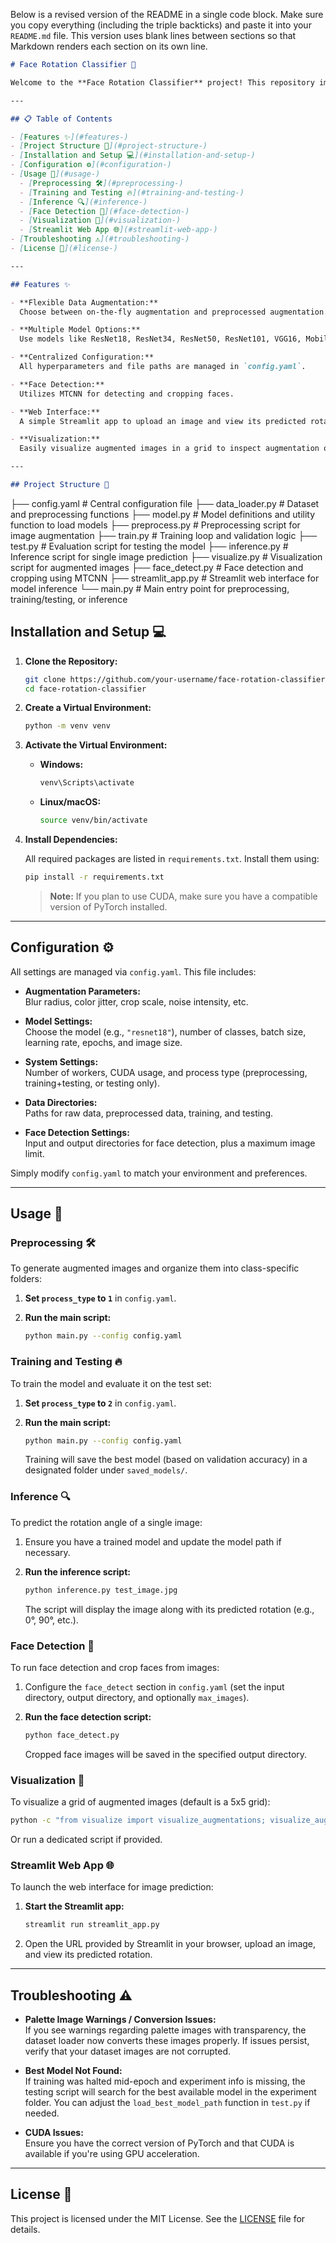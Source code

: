 Below is a revised version of the README in a single code block. Make sure you copy everything (including the triple backticks) and paste it into your `README.md` file. This version uses blank lines between sections so that Markdown renders each section on its own line.

```markdown
# Face Rotation Classifier 🚀

Welcome to the **Face Rotation Classifier** project! This repository implements a system to detect and classify the rotation angle of faces in images. It supports data augmentation (both on-the-fly and preprocessed), model training, evaluation, inference, and even face detection with cropping. All key settings are managed through a single configuration file (`config.yaml`), making it super flexible and easy to use.

---

## 📋 Table of Contents

- [Features ✨](#features-)
- [Project Structure 📂](#project-structure-)
- [Installation and Setup 💻](#installation-and-setup-)
- [Configuration ⚙️](#configuration-)
- [Usage 🚀](#usage-)
  - [Preprocessing 🛠️](#preprocessing-)
  - [Training and Testing 🔥](#training-and-testing-)
  - [Inference 🔍](#inference-)
  - [Face Detection 🤖](#face-detection-)
  - [Visualization 🎨](#visualization-)
  - [Streamlit Web App 🌐](#streamlit-web-app-)
- [Troubleshooting ⚠️](#troubleshooting-)
- [License 📄](#license-)

---

## Features ✨

- **Flexible Data Augmentation:**  
  Choose between on-the-fly augmentation and preprocessed augmentation.

- **Multiple Model Options:**  
  Use models like ResNet18, ResNet34, ResNet50, ResNet101, VGG16, MobileNetV2, Inception, ViT, AlexNet, or a custom basic model.

- **Centralized Configuration:**  
  All hyperparameters and file paths are managed in `config.yaml`.

- **Face Detection:**  
  Utilizes MTCNN for detecting and cropping faces.

- **Web Interface:**  
  A simple Streamlit app to upload an image and view its predicted rotation.

- **Visualization:**  
  Easily visualize augmented images in a grid to inspect augmentation quality.

---

## Project Structure 📂

```
├── config.yaml                # Central configuration file
├── data_loader.py             # Dataset and preprocessing functions
├── model.py                   # Model definitions and utility function to load models
├── preprocess.py              # Preprocessing script for image augmentation
├── train.py                   # Training loop and validation logic
├── test.py                    # Evaluation script for testing the model
├── inference.py               # Inference script for single image prediction
├── visualize.py               # Visualization script for augmented images
├── face_detect.py             # Face detection and cropping using MTCNN
├── streamlit_app.py           # Streamlit web interface for model inference
└── main.py                    # Main entry point for preprocessing, training/testing, or inference




## Installation and Setup 💻

1. **Clone the Repository:**

   ```bash
   git clone https://github.com/your-username/face-rotation-classifier.git
   cd face-rotation-classifier
   ```

2. **Create a Virtual Environment:**

   ```bash
   python -m venv venv
   ```

3. **Activate the Virtual Environment:**

   - **Windows:**
     ```bash
     venv\Scripts\activate
     ```
   - **Linux/macOS:**
     ```bash
     source venv/bin/activate
     ```

4. **Install Dependencies:**

   All required packages are listed in `requirements.txt`. Install them using:

   ```bash
   pip install -r requirements.txt
   ```

   > **Note:** If you plan to use CUDA, make sure you have a compatible version of PyTorch installed.

---

## Configuration ⚙️

All settings are managed via `config.yaml`. This file includes:

- **Augmentation Parameters:**  
  Blur radius, color jitter, crop scale, noise intensity, etc.

- **Model Settings:**  
  Choose the model (e.g., `"resnet18"`), number of classes, batch size, learning rate, epochs, and image size.

- **System Settings:**  
  Number of workers, CUDA usage, and process type (preprocessing, training+testing, or testing only).

- **Data Directories:**  
  Paths for raw data, preprocessed data, training, and testing.

- **Face Detection Settings:**  
  Input and output directories for face detection, plus a maximum image limit.

Simply modify `config.yaml` to match your environment and preferences.

---

## Usage 🚀

### Preprocessing 🛠️

To generate augmented images and organize them into class-specific folders:

1. **Set `process_type` to `1`** in `config.yaml`.
2. **Run the main script:**

   ```bash
   python main.py --config config.yaml
   ```

### Training and Testing 🔥

To train the model and evaluate it on the test set:

1. **Set `process_type` to `2`** in `config.yaml`.
2. **Run the main script:**

   ```bash
   python main.py --config config.yaml
   ```

   Training will save the best model (based on validation accuracy) in a designated folder under `saved_models/`.

### Inference 🔍

To predict the rotation angle of a single image:

1. Ensure you have a trained model and update the model path if necessary.
2. **Run the inference script:**

   ```bash
   python inference.py test_image.jpg
   ```

   The script will display the image along with its predicted rotation (e.g., 0°, 90°, etc.).

### Face Detection 🤖

To run face detection and crop faces from images:

1. Configure the `face_detect` section in `config.yaml` (set the input directory, output directory, and optionally `max_images`).
2. **Run the face detection script:**

   ```bash
   python face_detect.py
   ```

   Cropped face images will be saved in the specified output directory.

### Visualization 🎨

To visualize a grid of augmented images (default is a 5x5 grid):

```bash
python -c "from visualize import visualize_augmentations; visualize_augmentations(__import__('yaml').safe_load(open('config.yaml')))"
```

Or run a dedicated script if provided.

### Streamlit Web App 🌐

To launch the web interface for image prediction:

1. **Start the Streamlit app:**

   ```bash
   streamlit run streamlit_app.py
   ```

2. Open the URL provided by Streamlit in your browser, upload an image, and view its predicted rotation.

---

## Troubleshooting ⚠️

- **Palette Image Warnings / Conversion Issues:**  
  If you see warnings regarding palette images with transparency, the dataset loader now converts these images properly. If issues persist, verify that your dataset images are not corrupted.

- **Best Model Not Found:**  
  If training was halted mid-epoch and experiment info is missing, the testing script will search for the best available model in the experiment folder. You can adjust the `load_best_model_path` function in `test.py` if needed.

- **CUDA Issues:**  
  Ensure you have the correct version of PyTorch and that CUDA is available if you're using GPU acceleration.

---

## License 📄

This project is licensed under the MIT License. See the [LICENSE](LICENSE) file for details.

